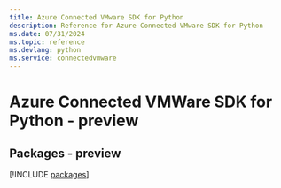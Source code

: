 ```yaml
---
title: Azure Connected VMware SDK for Python
description: Reference for Azure Connected VMware SDK for Python
ms.date: 07/31/2024
ms.topic: reference
ms.devlang: python
ms.service: connectedvmware
---
```

# Azure Connected VMWare SDK for Python - preview
## Packages - preview
[!INCLUDE [packages](connected-vmware-index.md)]